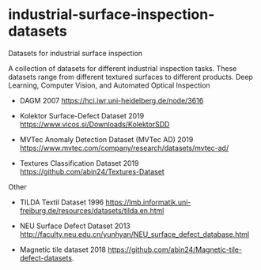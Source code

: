 # industrial-surface-inspection-datasets
Datasets for industrial surface inspection

A collection of datasets for different industrial inspection tasks. 
These datasets range from different textured surfaces to different products.
Deep Learning, Computer Vision, and Automated Optical Inspection

* DAGM 2007
https://hci.iwr.uni-heidelberg.de/node/3616

* Kolektor Surface-Defect Dataset 2019
https://www.vicos.si/Downloads/KolektorSDD

* MVTec Anomaly Detection Dataset (MVTec AD) 2019
https://www.mvtec.com/company/research/datasets/mvtec-ad/

* Textures Classification Dataset 2019
https://github.com/abin24/Textures-Dataset

Other 


* TILDA Textil Dataset 1996
https://lmb.informatik.uni-freiburg.de/resources/datasets/tilda.en.html

* NEU Surface Defect Dataset 2013
http://faculty.neu.edu.cn/yunhyan/NEU_surface_defect_database.html

* Magnetic tile dataset 2018
https://github.com/abin24/Magnetic-tile-defect-datasets.
